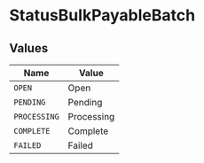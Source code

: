 # StatusBulkPayableBatch


## Values

| Name         | Value        |
| ------------ | ------------ |
| `OPEN`       | Open         |
| `PENDING`    | Pending      |
| `PROCESSING` | Processing   |
| `COMPLETE`   | Complete     |
| `FAILED`     | Failed       |
